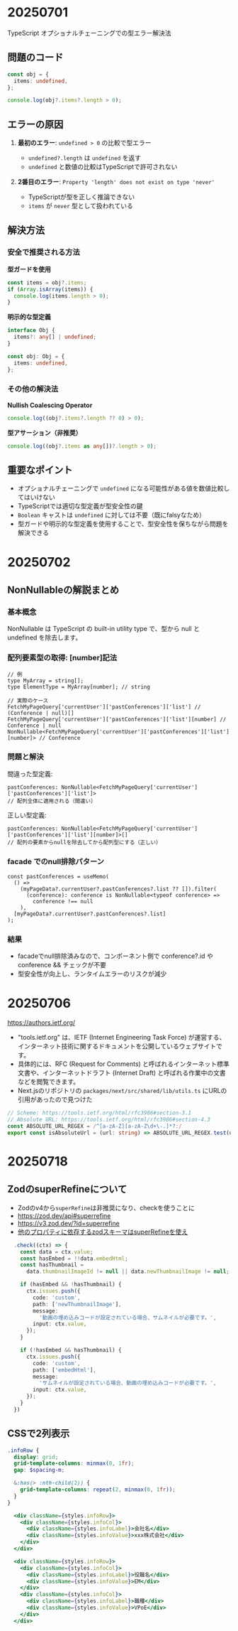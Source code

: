 # 20250701

TypeScript オプショナルチェーニングでの型エラー解決法

## 問題のコード
```typescript
const obj = {
  items: undefined,
};

console.log(obj?.items?.length > 0);
```

## エラーの原因

1. **最初のエラー**: `undefined > 0` の比較で型エラー
   - `undefined?.length` は `undefined` を返す
   - `undefined` と数値の比較はTypeScriptで許可されない

2. **2番目のエラー**: `Property 'length' does not exist on type 'never'`
   - TypeScriptが型を正しく推論できない
   - `items` が `never` 型として扱われている

## 解決方法

### 安全で推奨される方法

**型ガードを使用**
```typescript
const items = obj?.items;
if (Array.isArray(items)) {
  console.log(items.length > 0);
}
```

**明示的な型定義**
```typescript
interface Obj {
  items?: any[] | undefined;
}

const obj: Obj = {
  items: undefined,
};
```

### その他の解決法

**Nullish Coalescing Operator**
```typescript
console.log((obj?.items?.length ?? 0) > 0);
```

**型アサーション（非推奨）**
```typescript
console.log((obj?.items as any[])?.length > 0);
```

## 重要なポイント

- オプショナルチェーニングで `undefined` になる可能性がある値を数値比較してはいけない
- TypeScriptでは適切な型定義が型安全性の鍵
- `Boolean` キャストは `undefined` に対しては不要（既にfalsyなため）
- 型ガードや明示的な型定義を使用することで、型安全性を保ちながら問題を解決できる

# 20250702

## NonNullableの解説まとめ

### 基本概念

NonNullable<T> は TypeScript の built-in utility type で、型から null と undefined を除去します。

### 配列要素型の取得: [number]記法

```tsx
// 例
type MyArray = string[];
type ElementType = MyArray[number]; // string

// 実際のケース
FetchMyPageQuery['currentUser']['pastConferences']['list'] // (Conference | null)[]
FetchMyPageQuery['currentUser']['pastConferences']['list'][number] // Conference | null
NonNullable<FetchMyPageQuery['currentUser']['pastConferences']['list'][number]> // Conference

```

### 問題と解決

間違った型定義:

```tsx
pastConferences: NonNullable<FetchMyPageQuery['currentUser']['pastConferences']['list']>
// 配列全体に適用される（間違い）

```

正しい型定義:

```tsx
pastConferences: NonNullable<FetchMyPageQuery['currentUser']['pastConferences']['list'][number]>[]
// 配列の要素からnullを除去してから配列型にする（正しい）

```

### facade でのnull排除パターン

```tsx
const pastConferences = useMemo(
  () =>
    (myPageData?.currentUser?.pastConferences?.list ?? []).filter(
      (conference): conference is NonNullable<typeof conference> =>
        conference !== null
    ),
  [myPageData?.currentUser?.pastConferences?.list]
);

```

### 結果

- facadeでnull排除済みなので、コンポーネント側で conference?.id や conference && チェックが不要
- 型安全性が向上し、ランタイムエラーのリスクが減少

# 20250706

https://authors.ietf.org/

- "tools.ietf.org" は、IETF (Internet Engineering Task Force) が運営する、インターネット技術に関するドキュメントを公開しているウェブサイトです。
- 具体的には、RFC (Request for Comments) と呼ばれるインターネット標準文書や、インターネットドラフト (Internet Draft) と呼ばれる作業中の文書などを閲覧できます。
- Next.jsのリポジトリの `packages/next/src/shared/lib/utils.ts` にURLの引用があったので見つけた

```ts
// Scheme: https://tools.ietf.org/html/rfc3986#section-3.1
// Absolute URL: https://tools.ietf.org/html/rfc3986#section-4.3
const ABSOLUTE_URL_REGEX = /^[a-zA-Z][a-zA-Z\d+\-.]*?:/
export const isAbsoluteUrl = (url: string) => ABSOLUTE_URL_REGEX.test(url)
```

# 20250718

## ZodのsuperRefineについて

- Zodのv4から`superRefine`は非推奨になり、checkを使うことに
- https://zod.dev/api#superrefine
- https://v3.zod.dev/?id=superrefine
- [他のプロパティに依存するzodスキーマはsuperRefineを使え](https://zenn.dev/aiya000/articles/5936049dc1ea68)


```ts
  .check((ctx) => {
    const data = ctx.value;
    const hasEmbed = !!data.embedHtml;
    const hasThumbnail =
      data.thumbnailImageId != null || data.newThumbnailImage != null;

    if (hasEmbed && !hasThumbnail) {
      ctx.issues.push({
        code: 'custom',
        path: ['newThumbnailImage'],
        message:
          '動画の埋め込みコードが設定されている場合、サムネイルが必要です。',
        input: ctx.value,
      });
    }

    if (!hasEmbed && hasThumbnail) {
      ctx.issues.push({
        code: 'custom',
        path: ['embedHtml'],
        message:
          'サムネイルが設定されている場合、動画の埋め込みコードが必要です。',
        input: ctx.value,
      });
    }
  })
```
## CSSで2列表示

```scss
.infoRow {
  display: grid;
  grid-template-columns: minmax(0, 1fr);
  gap: $spacing-m;

  &:has(> :nth-child(2)) {
    grid-template-columns: repeat(2, minmax(0, 1fr));
  }
}
```

```jsx
  <div className={styles.infoRow}>
    <div className={styles.infoCol}>
      <div className={styles.infoLabel}>会社名</div>
      <div className={styles.infoValue}>xxx株式会社</div>
    </div>
  </div>

  <div className={styles.infoRow}>
    <div className={styles.infoCol}>
      <div className={styles.infoLabel}>役職名</div>
      <div className={styles.infoValue}>EM</div>
    </div>
    <div className={styles.infoCol}>
      <div className={styles.infoLabel}>職種</div>
      <div className={styles.infoValue}>VPoE</div>
    </div>
  </div>
```
